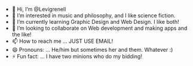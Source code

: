 - 👋 Hi, I’m @Levigrenell
- 👀 I’m interested in music and philosophy, and I like science fiction.
- 🌱 I’m currently learning Graphic Design and Web Design. I like both!
- 💞️ I’m looking to collaborate on Web development and making apps and the like!
- 📫 How to reach me ... JUST USE EMAIL!
- 😄 Pronouns: ... He/him but sometimes her and them. Whatever :)
- ⚡ Fun fact: ... I have two minions who do my bidding!

<!---
Levigrenell/Levigrenell is a ✨ special ✨ repository because its `README.md` (this file) appears on your GitHub profile.
You can click the Preview link to take a look at your changes.
--->
